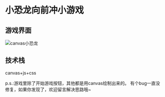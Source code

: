 # 小恐龙向前冲小游戏
## 游戏界面
![canvas小恐龙](http://panpan.dapanna.cn//canvas%E5%B0%8F%E6%81%90%E9%BE%99.gif)
## 技术栈
canvas+js+css

p.s.:游戏里除了开始游戏按钮，其他都是用canvas绘制出来的。
有个bug一直没修复，如果你发现了，欢迎留言解决思路哦~

